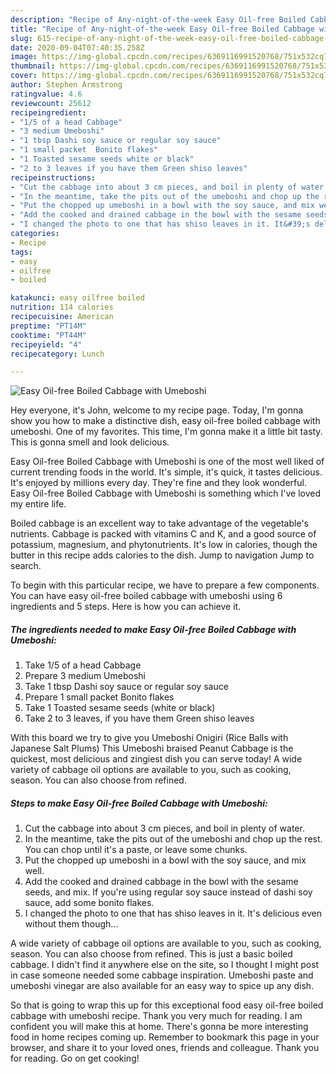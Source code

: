```yaml
---
description: "Recipe of Any-night-of-the-week Easy Oil-free Boiled Cabbage with Umeboshi"
title: "Recipe of Any-night-of-the-week Easy Oil-free Boiled Cabbage with Umeboshi"
slug: 615-recipe-of-any-night-of-the-week-easy-oil-free-boiled-cabbage-with-umeboshi
date: 2020-09-04T07:40:35.258Z
image: https://img-global.cpcdn.com/recipes/6369116991520768/751x532cq70/easy-oil-free-boiled-cabbage-with-umeboshi-recipe-main-photo.jpg
thumbnail: https://img-global.cpcdn.com/recipes/6369116991520768/751x532cq70/easy-oil-free-boiled-cabbage-with-umeboshi-recipe-main-photo.jpg
cover: https://img-global.cpcdn.com/recipes/6369116991520768/751x532cq70/easy-oil-free-boiled-cabbage-with-umeboshi-recipe-main-photo.jpg
author: Stephen Armstrong
ratingvalue: 4.6
reviewcount: 25612
recipeingredient:
- "1/5 of a head Cabbage"
- "3 medium Umeboshi"
- "1 tbsp Dashi soy sauce or regular soy sauce"
- "1 small packet  Bonito flakes"
- "1 Toasted sesame seeds white or black"
- "2 to 3 leaves if you have them Green shiso leaves"
recipeinstructions:
- "Cut the cabbage into about 3 cm pieces, and boil in plenty of water."
- "In the meantime, take the pits out of the umeboshi and chop up the rest. You can chop until it&#39;s a paste, or leave some chunks."
- "Put the chopped up umeboshi in a bowl with the soy sauce, and mix well."
- "Add the cooked and drained cabbage in the bowl with the sesame seeds, and mix. If you&#39;re using regular soy sauce instead of dashi soy sauce, add some bonito flakes."
- "I changed the photo to one that has shiso leaves in it. It&#39;s delicious even without them though..."
categories:
- Recipe
tags:
- easy
- oilfree
- boiled

katakunci: easy oilfree boiled 
nutrition: 114 calories
recipecuisine: American
preptime: "PT14M"
cooktime: "PT44M"
recipeyield: "4"
recipecategory: Lunch

---
```



![Easy Oil-free Boiled Cabbage with Umeboshi](https://img-global.cpcdn.com/recipes/6369116991520768/751x532cq70/easy-oil-free-boiled-cabbage-with-umeboshi-recipe-main-photo.jpg)

Hey everyone, it's John, welcome to my recipe page. Today, I'm gonna show you how to make a distinctive dish, easy oil-free boiled cabbage with umeboshi. One of my favorites. This time, I'm gonna make it a little bit tasty. This is gonna smell and look delicious.

Easy Oil-free Boiled Cabbage with Umeboshi is one of the most well liked of current trending foods in the world. It's simple, it's quick, it tastes delicious. It's enjoyed by millions every day. They're fine and they look wonderful. Easy Oil-free Boiled Cabbage with Umeboshi is something which I've loved my entire life.

Boiled cabbage is an excellent way to take advantage of the vegetable&#39;s nutrients. Cabbage is packed with vitamins C and K, and a good source of potassium, magnesium, and phytonutrients. It&#39;s low in calories, though the butter in this recipe adds calories to the dish. Jump to navigation Jump to search.


To begin with this particular recipe, we have to prepare a few components. You can have easy oil-free boiled cabbage with umeboshi using 6 ingredients and 5 steps. Here is how you can achieve it.

<!--inarticleads1-->

##### The ingredients needed to make Easy Oil-free Boiled Cabbage with Umeboshi:

1. Take 1/5 of a head Cabbage
1. Prepare 3 medium Umeboshi
1. Take 1 tbsp Dashi soy sauce or regular soy sauce
1. Prepare 1 small packet  Bonito flakes
1. Take 1 Toasted sesame seeds (white or black)
1. Take 2 to 3 leaves, if you have them Green shiso leaves


With this board we try to give you Umeboshi Onigiri (Rice Balls with Japanese Salt Plums) This Umeboshi braised Peanut Cabbage is the quickest, most delicious and zingiest dish you can serve today! A wide variety of cabbage oil options are available to you, such as cooking, season. You can also choose from refined. 

<!--inarticleads2-->

##### Steps to make Easy Oil-free Boiled Cabbage with Umeboshi:

1. Cut the cabbage into about 3 cm pieces, and boil in plenty of water.
1. In the meantime, take the pits out of the umeboshi and chop up the rest. You can chop until it&#39;s a paste, or leave some chunks.
1. Put the chopped up umeboshi in a bowl with the soy sauce, and mix well.
1. Add the cooked and drained cabbage in the bowl with the sesame seeds, and mix. If you&#39;re using regular soy sauce instead of dashi soy sauce, add some bonito flakes.
1. I changed the photo to one that has shiso leaves in it. It&#39;s delicious even without them though...


A wide variety of cabbage oil options are available to you, such as cooking, season. You can also choose from refined. This is just a basic boiled cabbage. I didn&#39;t find it anywhere else on the site, so I thought I might post in case someone needed some cabbage inspiration. Umeboshi paste and umeboshi vinegar are also available for an easy way to spice up any dish. 

So that is going to wrap this up for this exceptional food easy oil-free boiled cabbage with umeboshi recipe. Thank you very much for reading. I am confident you will make this at home. There's gonna be more interesting food in home recipes coming up. Remember to bookmark this page in your browser, and share it to your loved ones, friends and colleague. Thank you for reading. Go on get cooking!
